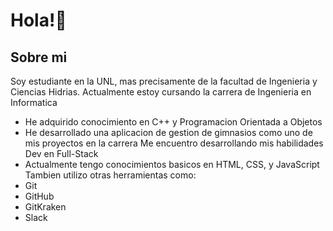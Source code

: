 # Hola!👋

## Sobre mi
Soy estudiante en la UNL, mas precisamente de la facultad de Ingenieria y Ciencias Hidrias.
Actualmente estoy cursando la carrera de Ingenieria en Informatica
- He adquirido conocimiento en C++ y Programacion Orientada a Objetos
- He desarrollado una aplicacion de gestion de gimnasios como uno de mis proyectos en la carrera
Me encuentro desarrollando mis habilidades Dev en Full-Stack
- Actualmente tengo conocimientos basicos en HTML, CSS, y JavaScript
Tambien utilizo otras herramientas como:
- Git
- GitHub
- GitKraken
- Slack
<!--
**Pabloski-c/Pabloski-c** is a ✨ _special_ ✨ repository because its `README.md` (this file) appears on your GitHub profile.

Here are some ideas to get you started:

- 🔭 I’m currently working on ...
- 🌱 I’m currently learning ...
- 👯 I’m looking to collaborate on ...
- 🤔 I’m looking for help with ...
- 💬 Ask me about ...
- 📫 How to reach me: ...
- 😄 Pronouns: ...
- ⚡ Fun fact: ...
-->
